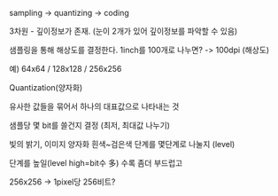 sampling -> quantizing -> coding

3차원 - 깊이정보가 존재. (눈이 2개가 있어 깊이정보를 파악할 수 있음)

샘플링을 통해 해상도를 결정한다. 1inch를 100개로 나누면? -> 100dpi (해상도)

예) 64x64 / 128x128 / 256x256



Quantization(양자화)

유사한 값들을 묶어서 하나의 대표값으로 나타내는 것

샘플당 몇 bit를 쓸건지 결정 (최저, 최대값 나누기) 

빛의 밝기, 이미지 양자화 흰색~검은색 단계를 몇단계로 나눌지 (level)

단계를 높일(level high=bit수 多) 수록 좀더 부드럽고 

256x256 -> 1pixel당 256비트?


